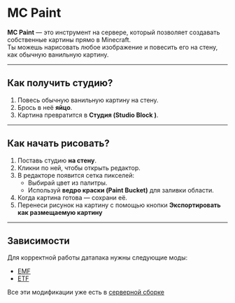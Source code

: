 # MC Paint

**MC Paint** — это инструмент на сервере, который позволяет создавать собственные картины прямо в Minecraft.  
Ты можешь нарисовать любое изображение и повесить его на стену, как обычную ванильную картину.  

---

## Как получить студию?
1. Повесь обычную ванильную картину на стену.  
2. Брось в неё **яйцо**.  
3. Картина превратится в **Студия (Studio Block )**.  

---

## Как начать рисовать?
1. Поставь студию **на стену**.  
2. Кликни по ней, чтобы открыть редактор.  
3. В редакторе появится сетка пикселей:  
   - Выбирай цвет из палитры.  
   - Используй **ведро краски (Paint Bucket)** для заливки области.  
4. Когда картина готова — сохрани её.  
5. Перенеси рисунок на картину с помощью кнопки **Экспортировать как размещаемую картину**

---

## Зависимости
Для корректной работы датапака нужны следующие моды:

- [EMF](https://modrinth.com/mod/entitytexturefeatures)
- [ETF](https://modrinth.com/mod/entity-model-features)

Все эти модификации уже есть в [серверной сборке](/Modpack/)
